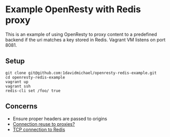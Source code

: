 # Example OpenResty with Redis proxy

This is an example of using OpenResty to proxy content to a predefined backend if the uri matches a key stored in Redis. 
Vagrant VM listens on port 8081.

## Setup
```
git clone git@github.com:1davidmichael/openresty-redis-example.git
cd openresty-redis-example
vagrant up
vagrant ssh
redis-cli set /foo/ true
```

## Concerns
* Ensure proper headers are passed to origins
* [Connection reuse to proxies?](https://ma.ttias.be/enable-keepalive-connections-in-nginx-upstream-proxy-configurations/)
* [TCP connection to Redis](https://github.com/openresty/lua-resty-redis#connect)
